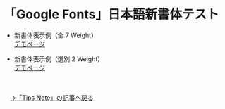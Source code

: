 # 「Google Fonts」日本語新書体テスト

* 新書体表示例（全 7 Weight）<br>
<a href="https://tipsnote.github.io/webfont_2018/webfont_sample.html">デモページ</a>

* 新書体表示例（選別 2 Weight）<br>
<a href="https://tipsnote.github.io/webfont_2018/webfont_sample_weight.html">デモページ</a>
<br>
<br>
　<a href="https://www.tam-tam.co.jp/tipsnote/?p=16293&preview=1&_ppp=174f8c5e58">→「Tips Note」の記事へ戻る</a>
